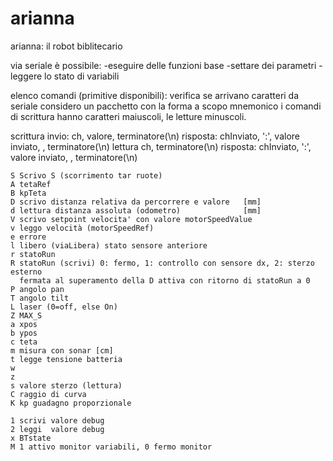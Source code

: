 # arianna
arianna: il robot biblitecario


via seriale è possibile:
-eseguire delle funzioni base
-settare dei parametri
-leggere lo stato di variabili

elenco comandi (primitive disponibili):
verifica se arrivano caratteri da seriale
considero un pacchetto con la forma
a scopo mnemonico i comandi di scrittura hanno caratteri maiuscoli, le letture minuscoli.
  
  scrittura invio: ch, valore, terminatore(\n)  risposta: chInviato, ':', valore inviato, , terminatore(\n)
  lettura   ch, terminatore(\n)                 risposta: chInviato, ':', valore inviato, , terminatore(\n)
  
	S Scrivo S (scorrimento tar ruote)
	A tetaRef													
	B kpTeta													
	D scrivo distanza relativa da percorrere e valore 	[mm]
	d lettura distanza assoluta (odometro)				[mm]
	V scrivo setpoint velocita' con valore motorSpeedValue
	v leggo velocità (motorSpeedRef)
	e errore
	l libero (viaLibera) stato sensore anteriore
	r statoRun	
	R statoRun (scrivi) 0: fermo, 1: controllo con sensore dx, 2: sterzo esterno
	  fermata al superamento della D attiva con ritorno di statoRun a 0
	P angolo pan
	T angolo tilt
	L laser (0=off, else On)
	Z MAX_S
	a xpos
	b ypos
	c teta
	m misura con sonar [cm]
	t legge tensione batteria
	w
	z
	s valore sterzo (lettura)
	C raggio di curva
	K kp guadagno proporzionale

	1 scrivi valore debug
	2 leggi  valore debug
	x BTstate
	M 1 attivo monitor variabili, 0 fermo monitor
